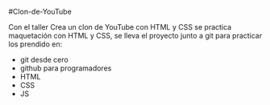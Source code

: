 #Clon-de-YouTube

Con el taller Crea un clon de YouTube con HTML y CSS se practica maquetación con HTML y CSS, se lleva el proyecto junto a git para practicar los prendido en:
- git desde cero
- github para programadores
- HTML
- CSS
- JS
